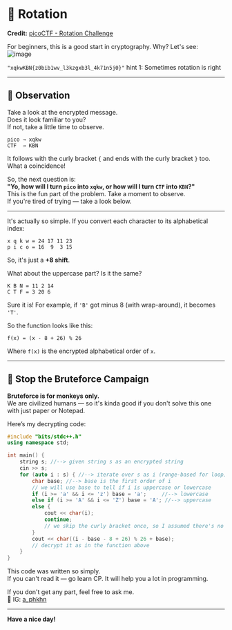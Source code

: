 # 🔐 Rotation  
**Credit:** [picoCTF - Rotation Challenge](https://play.picoctf.org/practice/challenge/373)

For beginners, this is a good start in cryptography. Why? Let's see:  
![image](https://github.com/user-attachments/assets/10a35568-d8fa-42bf-9b76-49e6a3d0996a)

`"xqkwKBN{z0bib1wv_l3kzgxb3l_4k71n5j0}"`
hint 1: Sometimes rotation is right

---

## 🔎 Observation

Take a look at the encrypted message.  
Does it look familiar to you?  
If not, take a little time to observe.

```
pico → xqkw  
CTF  → KBN
```

It follows with the curly bracket `{` and ends with the curly bracket `}` too. What a coincidence!

So, the next question is:  
**"Yo, how will I turn `pico` into `xqkw`, or how will I turn `CTF` into `KBN`?"**  
This is the fun part of the problem. Take a moment to observe.  
If you're tired of trying — take a look below.

---

It's actually so simple. If you convert each character to its alphabetical index:

```
x q k w = 24 17 11 23  
p i c o = 16  9  3 15
```

So, it's just a **+8 shift**.

What about the uppercase part? Is it the same?

```
K B N = 11 2 14  
C T F = 3 20 6
```

Sure it is! For example, if `'B'` got minus 8 (with wrap-around), it becomes `'T'`.

So the function looks like this:

```
f(x) = (x - 8 + 26) % 26

```

Where `f(x)` is the encrypted alphabetical order of `x`.

---

## 🚫 Stop the Bruteforce Campaign

**Bruteforce is for monkeys only.**  
We are civilized humans — so it's kinda good if you don't solve this one with just paper or Notepad.

Here’s my decrypting code:

```cpp
#include "bits/stdc++.h"
using namespace std;

int main() {
    string s; //--> given string s as an encrypted string
    cin >> s;
    for (auto i : s) { //--> iterate over s as i (range-based for loop)
        char base; //--> base is the first order of i
        // we will use base to tell if i is uppercase or lowercase
        if (i >= 'a' && i <= 'z') base = 'a';     //--> lowercase
        else if (i >= 'A' && i <= 'Z') base = 'A'; //--> uppercase
        else {
            cout << char(i);
            continue;
            // we skip the curly bracket once, so I assumed there's no need to decrypt symbols
        }
        cout << char((i - base - 8 + 26) % 26 + base);
        // decrypt it as in the function above
    }
}
```

This code was written so simply.  
If you can't read it — go learn CP. It will help you a lot in programming.

If you don't get any part, feel free to ask me.  
📩 IG: [a_phkhn](https://www.instagram.com/a_phkhn)

---

**Have a nice day!**
